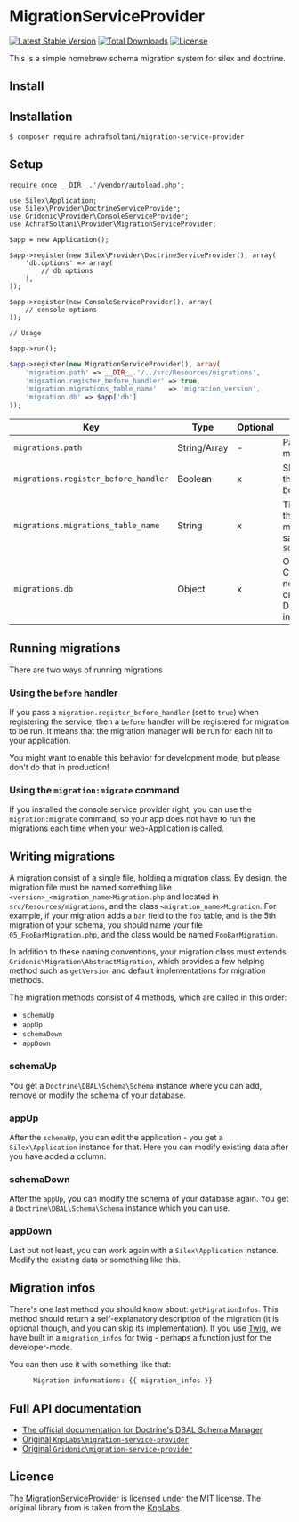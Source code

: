 # MigrationServiceProvider

[![Latest Stable Version](https://poser.pugx.org/achrafsoltani/migration-service-provider/v/stable)](https://packagist.org/packages/achrafsoltani/migration-service-provider)
[![Total Downloads](https://poser.pugx.org/achrafsoltani/migration-service-provider/downloads)](https://packagist.org/packages/achrafsoltani/migration-service-provider)
[![License](https://poser.pugx.org/achrafsoltani/migration-service-provider/license)](https://packagist.org/packages/achrafsoltani/migration-service-provider)

This is a simple homebrew schema migration system for silex and doctrine.

## Install

Installation
------------ 
```sh
$ composer require achrafsoltani/migration-service-provider
```
Setup
------------
``` {.php}
require_once __DIR__.'/vendor/autoload.php';

use Silex\Application;
use Silex\Provider\DoctrineServiceProvider;
use Gridonic\Provider\ConsoleServiceProvider;
use AchrafSoltani\Provider\MigrationServiceProvider;

$app = new Application();

$app->register(new Silex\Provider\DoctrineServiceProvider(), array(
    'db.options' => array(
        // db options
    ),
));

$app->register(new ConsoleServiceProvider(), array(
    // console options
));

// Usage

$app->run();
```

```php
$app->register(new MigrationServiceProvider(), array(
    'migration.path' => __DIR__.'/../src/Resources/migrations',
    'migration.register_before_handler' => true,
    'migration.migrations_table_name'   => 'migration_version',
    'migration.db' => $app['db']
));
```

| Key | Type | Optional | Description |
| --- | --- | --- | --- |
| `migrations.path` | String/Array | - | Path or array of paths to migrations |
| `migrations.register_before_handler` | Boolean | x | Should the service run the migrations on each boot? |
| `migrations.migrations_table_name` | String | x | The name of the table in the database, where the migration_version is safed. Default `schema_version` |
| `migrations.db` | Object | x | Optional DBAL Connection instance, if not provided, it will rely on a previously set DoctrineServiceProvider instance |

## Running migrations

There are two ways of running migrations

### Using the `before` handler

If you pass a `migration.register_before_handler` (set to `true`) when registering the service, then a `before` handler will be registered for migration to be run. It means that the migration manager will be run for each hit to your application.

You might want to enable this behavior for development mode, but please don't do that in production!

### Using the `migration:migrate` command

If you installed the console service provider right, you can use the `migration:migrate` command, so your app does not have to run the migrations each time when your web-Application is called.

## Writing migrations

A migration consist of a single file, holding a migration class. By design, the migration file must be named something like `<version>_<migration_name>Migration.php` and located in `src/Resources/migrations`, and the class `<migration_name>Migration`. For example, if your migration adds a `bar` field to the `foo` table, and is the 5th migration of your schema, you should name your file `05_FooBarMigration.php`, and the class would be named `FooBarMigration`.

In addition to these naming conventions, your migration class must extends `Gridonic\Migration\AbstractMigration`, which provides a few helping method such as `getVersion` and default implementations for migration methods.

The migration methods consist of 4 methods, which are called in this order:

* `schemaUp`
* `appUp`
* `schemaDown`
* `appDown`

### schemaUp
You get a `Doctrine\DBAL\Schema\Schema` instance where you can add, remove or modify the schema of your database.

### appUp
After the `schemaUp`, you can edit the application - you get a `Silex\Application` instance for that. Here you can modify existing data after you have added a column.

### schemaDown
After the `appUp`, you can modify the schema of your database again. You get a `Doctrine\DBAL\Schema\Schema` instance which you can use.

### appDown
Last but not least, you can work again with a `Silex\Application` instance. Modify the existing data or something like this.

## Migration infos

There's one last method you should know about: `getMigrationInfos`. This method should return a self-explanatory description of the migration (it is optional though, and you can skip its implementation).
If you use [Twig](http://twig.sensiolabs.org/), we have built in a `migration_infos` for twig - perhaps a function just for the developer-mode.

You can then use it with something like that:

```html
      Migration informations: {{ migration_infos }}
```

Full API documentation
------------
* [The official documentation for Doctrine's DBAL Schema Manager](http://readthedocs.org/docs/doctrine-dbal/en/latest/reference/schema-manager.html)
* [Original `KnpLabs\migration-service-provider`](https://github.com/KnpLabs/MigrationServiceProvider)
* [Original `Gridonic\migration-service-provider`](https://github.com/gridonic/MigrationServiceProvider)

## Licence
The MigrationServiceProvider is licensed under the MIT license.
The original library from is taken from the [KnpLabs](https://github.com/KnpLabs/MigrationServiceProvider).